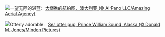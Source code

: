 ![](https://www.bing.com/th?id=OHR.ReefAwareness_ZH-CN8840949729_UHD.jpg&w=1000)一望无际的湛蓝:&nbsp;&ensp;[大堡礁的航拍图，澳大利亚 (© AirPano LLC/Amazing Aerial Agency)](https://www.bing.com/th?id=OHR.ReefAwareness_ZH-CN8840949729_UHD.jpg)
<br><br/>
![](https://www.bing.com/th?id=OHR.WorldOtterDay_EN-US4690332709_UHD.jpg&w=1000)Otterly adorable:&nbsp;&ensp;[Sea otter pup, Prince William Sound, Alaska (© Donald M. Jones/Minden Pictures)](https://www.bing.com/th?id=OHR.WorldOtterDay_EN-US4690332709_UHD.jpg)
<br><br/>
